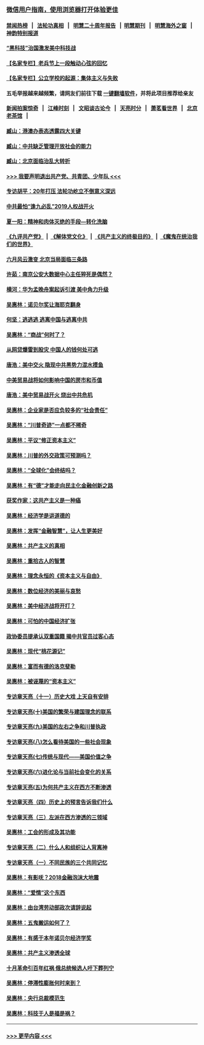 ### [微信用户指南，使用浏览器打开体验更佳](https://github.com/gfw-breaker/banned-news1/blob/master/indexes/wechat-guide.md?t=0)
#### [禁闻热榜](热点新闻.md?t=0)  &nbsp;&nbsp;|&nbsp;&nbsp; [法轮功真相](https://github.com/gfw-breaker/truth/blob/master/README.md?t=0) &nbsp;&nbsp;|&nbsp;&nbsp; [明慧二十周年报告](https://github.com/gfw-breaker/mh-reports/blob/master/README.md?t=0) &nbsp;&nbsp;|&nbsp;&nbsp;[明慧期刊](https://github.com/gfw-breaker/mh-qikan) &nbsp;&nbsp;|&nbsp;&nbsp; [明慧海外之窗](https://github.com/gfw-breaker/mh-news/blob/master/README.md?t=0) &nbsp;&nbsp;|&nbsp;&nbsp; [神韵特别报道](https://github.com/gfw-breaker/mh-news/blob/master/shenyun.md?t=0)
#### [“黑科技”治国激发美中科技战](../pages/nsc423/n11638056.md?t=02051211) 
#### [【名家专栏】老兵节上一段触动心弦的回忆](../pages/nsc423/n11646016.md?t=02051211) 
#### [【名家专栏】公立学校的起源：集体主义与失败](../pages/nsc423/n11601833.md?t=02051211) 
#### 五毛举报越来越频繁，请网友们前往下载 [一键翻墙软件](https://github.com/gfw-breaker/ssr-accounts)，并将此项目推荐给亲友
#### [新闻拍案惊奇](https://github.com/gfw-breaker/banned-news1/blob/master/pages/link4.md) &nbsp;&nbsp;|&nbsp;&nbsp; [江峰时刻](https://github.com/gfw-breaker/banned-news1/blob/master/pages/link4.md) &nbsp;&nbsp;|&nbsp;&nbsp; [文昭谈古论今](https://github.com/gfw-breaker/banned-news1/blob/master/pages/link4.md) &nbsp;&nbsp;|&nbsp;&nbsp; [天亮时分](https://github.com/gfw-breaker/banned-news1/blob/master/pages/link4.md) &nbsp;&nbsp;|&nbsp;&nbsp; [萧茗看世界](https://github.com/gfw-breaker/banned-news1/blob/master/pages/link4.md) &nbsp;&nbsp;|&nbsp;&nbsp; [北京老茶馆](https://github.com/gfw-breaker/banned-news1/blob/master/pages/link4.md) &nbsp;&nbsp;|&nbsp;&nbsp; 
#### [臧山：港澳办表态透露四大关键](../pages/nsc423/n11421628.md?t=02051211) 
#### [臧山：中共缺乏管理开放社会的能力](../pages/nsc423/n11407457.md?t=02051211) 
#### [臧山：北京面临治乱大转折](../pages/nsc423/n11406895.md?t=02051211) 
#### [>>> 我要声明退出共产党、共青团、少年队 <<<](https://github.com/begood0513/goodnews/blob/master/quit/letter.md) 
#### [专访胡平：20年打压 法轮功屹立不倒意义深远](../pages/nsc423/n11398800.md?t=02051211) 
#### [中共最怕“逢九必乱”2019人权战开火](../pages/nsc423/n11385248.md?t=02051211) 
#### [夏一阳：精神和肉体灭绝的手段—转化洗脑](../pages/nsc423/n11368250.md?t=02051211) 
#### [《九评共产党》](https://github.com/begood0513/9ping.md/blob/master/README.md) &nbsp;|&nbsp; [《解体党文化》](../../../../jtdwh.md/blob/master/README.md)  &nbsp;|&nbsp; [《共产主义的终极目的》](../../../../gczydzjmd.md/blob/master/README.md) &nbsp;|&nbsp; [《魔鬼在统治我们的世界》](../../../../mgztzwmdsj.md/blob/master/README.md) 
#### [六月风云激变 北京当局面临三条路](../pages/nsc423/n11313668.md?t=02051211) 
#### [许茹：南京公安大数据中心主任猝死是偶然？](../pages/nsc423/n11064744.md?t=02051211) 
#### [横河：华为孟晚舟案起诉引渡 美中角力升级](../pages/nsc423/n11027230.md?t=02051211) 
#### [吴惠林：诺贝尔奖让海耶克翻身](../pages/nsc423/n10890049.md?t=02051211) 
#### [何坚：逃逃逃 逃离中国与逃离中共](../pages/nsc423/n10592891.md?t=02051211) 
#### [吴惠林：“商战”何时了？](../pages/nsc423/n10573558.md?t=02051211) 
#### [从网贷爆雷到股灾 中国人的钱何处可逃](../pages/nsc423/n10572800.md?t=02051211) 
#### [唐浩：美中交火 隐现中共黑势力混水摸鱼](../pages/nsc423/n10544040.md?t=02051211) 
#### [中美贸易战将如何影响中国的房市和币值](../pages/nsc423/n10543697.md?t=02051211) 
#### [唐浩：美中贸易战开火 烧出中共危机](../pages/nsc423/n10540126.md?t=02051211) 
#### [吴惠林：企业家是否应负较多的“社会责任”](../pages/nsc423/n10535022.md?t=02051211) 
#### [吴惠林：“川普奇迹”一点都不稀奇](../pages/nsc423/n10512808.md?t=02051211) 
#### [吴惠林：平议“修正资本主义”](../pages/nsc423/n10495724.md?t=02051211) 
#### [吴惠林：川普的外交政策可预测吗？](../pages/nsc423/n10462387.md?t=02051211) 
#### [吴惠林：“全球化”会终结吗？](../pages/nsc423/n10452838.md?t=02051211) 
#### [吴惠林：有“德”才能走向民主化金融创新之路](../pages/nsc423/n10432292.md?t=02051211) 
#### [获奖作家：这共产主义是一种癌](../pages/nsc423/n10431541.md?t=02051211) 
#### [吴惠林：经济学是讲道德的](../pages/nsc423/n10398014.md?t=02051211) 
#### [吴惠林：发挥“金融智慧”，让人生更美好](../pages/nsc423/n10375019.md?t=02051211) 
#### [吴惠林：共产主义的真相](../pages/nsc423/n10351394.md?t=02051211) 
#### [吴惠林：重拾古人的智慧](../pages/nsc423/n10337691.md?t=02051211) 
#### [吴惠林：理念永恒的《资本主义与自由》](../pages/nsc423/n10316274.md?t=02051211) 
#### [吴惠林：数位经济的美丽与哀愁](../pages/nsc423/n10292946.md?t=02051211) 
#### [吴惠林：美中经济战将开打？](../pages/nsc423/n10258825.md?t=02051211) 
#### [吴惠林：可怕的中国经济扩张](../pages/nsc423/n10219147.md?t=02051211) 
#### [政协委员提承认双重国籍 揭中共官员过客心态](../pages/nsc423/n10208809.md?t=02051211) 
#### [吴惠林：现代“桃花源记”](../pages/nsc423/n10185234.md?t=02051211) 
#### [吴惠林：富而有德的洛克斐勒](../pages/nsc423/n10142264.md?t=02051211) 
#### [吴惠林：被诬蔑的“资本主义”](../pages/nsc423/n10124816.md?t=02051211) 
#### [专访章天亮（十一）历史大戏 上天自有安排](../pages/nsc423/n10094905.md?t=02051211) 
#### [专访章天亮(十)美国的繁荣与建国理念的联系](../pages/nsc423/n10094899.md?t=02051211) 
#### [专访章天亮(九)美国的左右之争和川普执政](../pages/nsc423/n10094889.md?t=02051211) 
#### [专访章天亮(八)怎么看待美国的一些社会现象](../pages/nsc423/n10094857.md?t=02051211) 
#### [专访章天亮(七)传统与现代——美国价值之争](../pages/nsc423/n10093140.md?t=02051211) 
#### [专访章天亮(六)进化论与当前社会变化的关系](../pages/nsc423/n10092036.md?t=02051211) 
#### [专访章天亮(五)为何共产主义在西方不断渗透](../pages/nsc423/n10083620.md?t=02051211) 
#### [专访章天亮（四）历史上的预言告诉我们什么](../pages/nsc423/n10083606.md?t=02051211) 
#### [专访章天亮（三）左派在西方渗透的三领域](../pages/nsc423/n10081115.md?t=02051211) 
#### [吴惠林：工会的形成及其功能](../pages/nsc423/n10080633.md?t=02051211) 
#### [专访章天亮（二）什么人和组织让人背离神](../pages/nsc423/n10076637.md?t=02051211) 
#### [专访章天亮（一）不同民族的三个共同记忆](../pages/nsc423/n10074188.md?t=02051211) 
#### [吴惠林：有影呒？2018金融泡沫大地震](../pages/nsc423/n10040534.md?t=02051211) 
#### [吴惠林：“爱情”这个东西](../pages/nsc423/n10019423.md?t=02051211) 
#### [吴惠林：由台湾劳动部政次请辞说起](../pages/nsc423/n9979679.md?t=02051211) 
#### [吴惠林：五鬼搬运如何了？](../pages/nsc423/n9925338.md?t=02051211) 
#### [吴惠林：有感于本年诺贝尔经济学奖](../pages/nsc423/n9871883.md?t=02051211) 
#### [吴惠林：共产主义渗透全球](../pages/nsc423/n9812748.md?t=02051211) 
#### [十月革命引百年红祸 俄总统候选人吁下葬列宁](../pages/nsc423/n9810182.md?t=02051211) 
#### [吴惠林：停滞性膨胀何时来到？](../pages/nsc423/n9764136.md?t=02051211) 
#### [吴惠林：央行总裁模范生](../pages/nsc423/n9728134.md?t=02051211) 
#### [吴惠林：科技于人是福是祸？](../pages/nsc423/n9672982.md?t=02051211) 

----
#### [ >>> 更早内容 <<< ](../indexes/nsc423-earlier.md)
